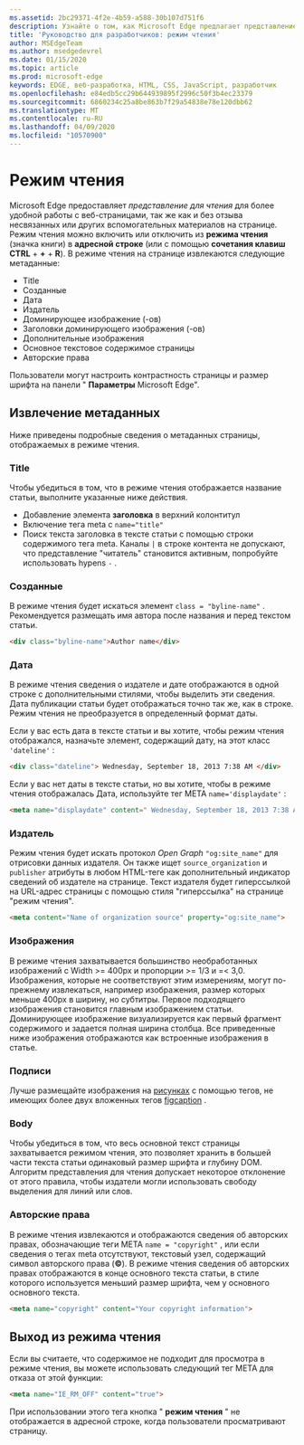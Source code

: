 ```yaml
---
ms.assetid: 2bc29371-4f2e-4b59-a588-30b107d751f6
description: Узнайте о том, как Microsoft Edge предлагает представление для чтения веб-страниц, позволяющее бесплатно читать дополнительные возможности чтения.
title: 'Руководство для разработчиков: режим чтения'
author: MSEdgeTeam
ms.author: msedgedevrel
ms.date: 01/15/2020
ms.topic: article
ms.prod: microsoft-edge
keywords: EDGE, веб-разработка, HTML, CSS, JavaScript, разработчик
ms.openlocfilehash: e84edb5cc29b644939895f2996c50f3b4ec23379
ms.sourcegitcommit: 6860234c25a8be863b7f29a54838e78e120dbb62
ms.translationtype: MT
ms.contentlocale: ru-RU
ms.lasthandoff: 04/09/2020
ms.locfileid: "10570900"
---
```

# Режим чтения

Microsoft Edge предоставляет *представление для чтения* для более удобной работы с веб-страницами, так же как и без отзыва несвязанных или других вспомогательных материалов на странице. Режим чтения можно включить или отключить из **режима чтения** (значка книги) в **адресной строке** (или с помощью **сочетания клавиш CTRL**  +  **+**  +  **R**). В режиме чтения на странице извлекаются следующие метаданные:

* Title
* Созданные
* Дата
* Издатель
* Доминирующее изображение (-ов)
* Заголовки доминирующего изображения (-ов)
* Дополнительные изображения
* Основное текстовое содержимое страницы
* Авторские права

Пользователи могут настроить контрастность страницы и размер шрифта на панели " **Параметры** Microsoft Edge".

## Извлечение метаданных


Ниже приведены подробные сведения о метаданных страницы, отображаемых в режиме чтения.

### Title

Чтобы убедиться в том, что в режиме чтения отображается название статьи, выполните указанные ниже действия.

* Добавление элемента **заголовка** в верхний колонтитул
* Включение тега meta с `name="title"`
* Поиск текста заголовка в тексте статьи с помощью строки содержимого тега meta. Каналы `|` в строке контента не допускают, что представление "читатель" становится активным, попробуйте использовать hypens `-` .

### Созданные

В режиме чтения будет искаться элемент `class = "byline-name"` . Рекомендуется размещать имя автора после названия и перед текстом статьи.

```html
<div class="byline-name">Author name</div>
```

### Дата

В режиме чтения сведения о издателе и дате отображаются в одной строке с дополнительными стилями, чтобы выделить эти сведения. Дата публикации статьи будет отображаться точно так же, как в строке. Режим чтения не преобразуется в определенный формат даты.

Если у вас есть дата в тексте статьи и вы хотите, чтобы режим чтения отображался, назначьте элемент, содержащий дату, на этот класс `'dateline'` :

```html
<div class="dateline"> Wednesday, September 18, 2013 7:38 AM </div>
```

Если у вас нет даты в тексте статьи, но вы хотите, чтобы в режиме чтения отображалась Дата, используйте тег META `name='displaydate'` :

```html
<meta name="displaydate" content=" Wednesday, September 18, 2013 7:38 AM ">
```

### Издатель

Режим чтения будет искать протокол *Open Graph* `"og:site_name"` для отрисовки данных издателя. Он также ищет `source_organization` и `publisher` атрибуты в любом HTML-теге как дополнительный индикатор сведений об издателе на странице. Текст издателя будет гиперссылкой на URL-адрес страницы с помощью стиля "гиперссылка" на странице "режим чтения".

```html
<meta content="Name of organization source" property="og:site_name">
```

### Изображения

В режиме чтения захватывается большинство необработанных изображений с Width >= 400px и пропорции >= 1/3 и =< 3,0. Изображения, которые не соответствуют этим измерениям, могут по-прежнему извлекаться, например изображения, размер которых меньше 400px в ширину, но субтитры. Первое подходящего изображения становится главным изображением статьи. Доминирующее изображение визуализируется как первый фрагмент содержимого и задается полная ширина столбца. Все приведенные ниже изображения отображаются как встроенные изображения в статье.

### Подписи

Лучше размещайте изображения на [рисунках](https://msdn.microsoft.com/library/gg593038(v=vs.85).aspx) с помощью тегов, не имеющих более двух вложенных тегов [figcaption](https://msdn.microsoft.com/library/gg593037(v=vs.85).aspx) .

### Body

Чтобы убедиться в том, что весь основной текст страницы захватывается режимом чтения, это позволяет хранить в большей части текста статьи одинаковый размер шрифта и глубину DOM. Алгоритм представления для чтения допускает некоторое отклонение от этого правила, чтобы издатели могли использовать свободу выделения для линий или слов.

### Авторские права

В режиме чтения извлекаются и отображаются сведения об авторских правах, обозначающие теги META `name = "copyright"` , или если сведения о тегах meta отсутствуют, текстовый узел, содержащий символ авторского права (**©**). В режиме чтения сведения об авторских правах отображаются в конце основного текста статьи, в стиле которого используется меньший размер шрифта, чем у основного основного текста.

```html
<meta name="copyright" content="Your copyright information">
```

## Выход из режима чтения


Если вы считаете, что содержимое не подходит для просмотра в режиме чтения, вы можете использовать следующий тег META для отказа от этой функции:

```html
<meta name="IE_RM_OFF" content="true">
```

При использовании этого тега кнопка " **режим чтения** " не отображается в адресной строке, когда пользователи просматривают страницу.

